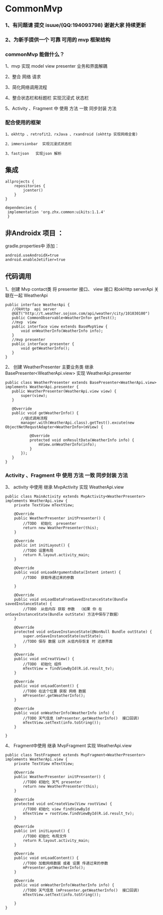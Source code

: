 # CommonMvp

### 1、有问题请 提交 isuue/(QQ:194093798) 谢谢大家 持续更新

### 2、为新手提供一个 可靠 可用的 mvp 框架结构

### commonMvp 能做什么？
 1、mvp 实现 model  view  presenter 业务和界面解耦

 2、整合 网络 请求

 3、简化网络调用流程

 4、整合状态栏和标题栏 实现沉浸式 状态栏

 5、Activity 、Fragment 中 使用  方法 一致 同步封装 方法

### 配合使用的框架
    1、okhttp 、retrofit2、rxJava 、rxandroid (okhttp 实现网络全套)

    2、immersionbar  实现沉浸式状态栏

    3、fastjson   实现json 解析

## 集成

```
allprojects {
    repositories {
        jcenter()
    }
}
```
```
dependencies {
 implementation 'org.zhx.common:uikits:1.1.4'
 }
```
## 非Androidx 项目 ：
 gradle.properties中 添加：
```
android.useAndroidX=true
android.enableJetifier=true
```
## 代码调用
 1、创建 Mvp  contact类  将 presenter 接口、 view 接口  和okHttp  serverApi  关联在一起  WeatherApi
 ```
public interface WeatherApi {
    //OkHttp  api server
    @GET("http://t.weather.sojson.com/api/weather/city/101030100")
    public CommonObservable<WeatherInfo> getTest();
    //mvp  view
    public interface view extends BaseMvpView {
        void onWeatherInfo(WeatherInfo info);
    }
    //mvp presenter
    public interface presenter {
        void getWeatherInfo();
    }
}
 ```

 2、 创建 WeatherPresenter  主要业务类  继承 BasePresenter<WeatherApi.view>  实现 WeatherApi.presenter
 ```
public class WeatherPresenter extends BasePresenter<WeatherApi.view> implements WeatherApi.presenter {
    public WeatherPresenter(WeatherApi.view view) {
        super(view);
    }

    @Override
    public void getWeatherInfo() {
        //链式调用流程
        manager.with(WeatherApi.class).getTest().excute(new ObjectNetRequstAdapter<WeatherInfo>(mView) {

            @Override
            protected void onResultData(WeatherInfo info) {
                mView.onWeatherInfo(info);
            }
        });
    }
}
 ```
### Activity 、Fragment 中 使用  方法 一致 同步封装 方法

 3、 activity 中使用  继承 MvpActivity<WeatherPresenter>   实现  WeatherApi.view
 ```
 public class MainActivity extends MvpActivity<WeatherPresenter> implements WeatherApi.view {
     private TextView mTextView;

     @Override
     public WeatherPresenter initPresenter() {
         //TODO  初始化  presenter
         return new WeatherPresenter(this);
     }

     @Override
     public int initLayout() {
         //TODO 设置布局
         return R.layout.activity_main;
     }

     @Override
     public void onLoadArgumentsData(Intent intent) {
         //TODO  获取传递过来的参数

     }

     @Override
     public void onLoadDataFromSavedInstanceState(Bundle savedInstanceState) {
         //TODO  从低内存 获取 参数  （如果 你 在 onSaveInstanceState(Bundle outState) 方法中保存了数据）
     }

     @Override
     protected void onSaveInstanceState(@NonNull Bundle outState) {
         super.onSaveInstanceState(outState);
         //TODO 保存 数据 以供 从低内存恢复 时 还原界面
     }

     @Override
     public void onCreatView() {
         //TODO  初始化 组件
         mTextView = findViewById(R.id.result_tv);
     }

     @Override
     public void onLoadContent() {
         //TODO 在这个位置 获取 网络 数据
         mPresenter.getWeatherInfo();
     }

     @Override
     public void onWeatherInfo(WeatherInfo info) {
         //TODO 天气信息 (mPresenter.getWeatherInfo()  接口回调)
         mTextView.setText(info.toString());
     }

 }
 ```
 4、 Fragment中使用  继承 MvpFragment<WeatherPresenter>   实现  WeatherApi.view
```
public class TestFragment extends MvpFragment<WeatherPresenter> implements WeatherApi.view {
    private TextView mTextView;

    @Override
    public WeatherPresenter initPresenter() {
        //TODO 初始化 天气 presenter
        return new WeatherPresenter(this);
    }

    @Override
    protected void onCreateView(View rootView) {
        //TODO 初始化 view findViewById
        mTextView = rootView.findViewById(R.id.result_tv);
    }

    @Override
    public int initLayout() {
        //TODO 初始化 布局文件
        return R.layout.activity_main;
    }

    @Override
    public void onLoadContent() {
        //TODO 加载网络数据 或者 设置 传递过来的参数
        mPresenter.getWeatherInfo();
    }

    @Override
    public void onWeatherInfo(WeatherInfo info) {
        //TODO 天气信息 (mPresenter.getWeatherInfo()  接口回调)
        mTextView.setText(info.toString());

    }
}
```


